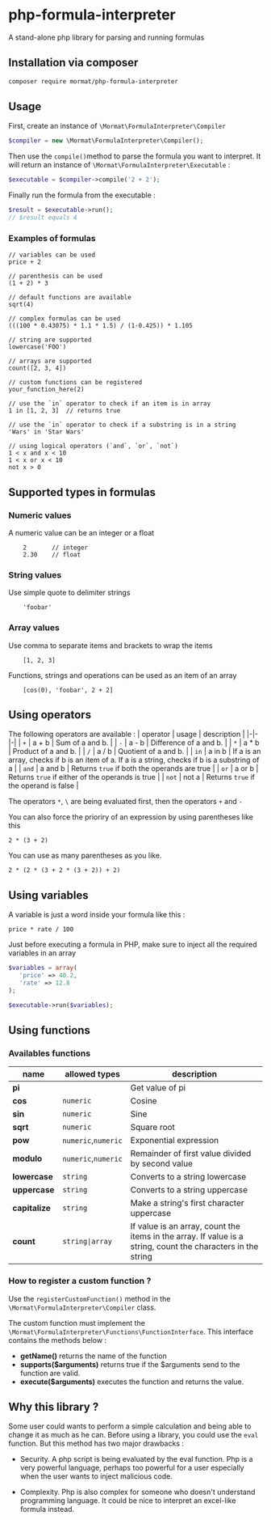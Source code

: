 php-formula-interpreter
=======================

A stand-alone php library for parsing and running formulas

## Installation via composer

```bash
composer require mormat/php-formula-interpreter
```

## Usage

First, create an instance of `\Mormat\FormulaInterpreter\Compiler`

```php
$compiler = new \Mormat\FormulaInterpreter\Compiler();
```

Then use the `compile()`method to parse the formula you want to interpret. It will return an instance of `\Mormat\FormulaInterpreter\Executable` :

```php
$executable = $compiler->compile('2 + 2');
```

Finally run the formula from the executable :

```php
$result = $executable->run();
// $result equals 4
```

### Examples of formulas

```
// variables can be used
price + 2 

// parenthesis can be used
(1 + 2) * 3 

// default functions are available
sqrt(4) 

// complex formulas can be used
(((100 * 0.43075) * 1.1 * 1.5) / (1-0.425)) * 1.105 

// string are supported
lowercase('FOO')

// arrays are supported
count([2, 3, 4])

// custom functions can be registered
your_function_here(2) 

// use the `in` operator to check if an item is in array
1 in [1, 2, 3]  // returns true

// use the `in` operator to check if a substring is in a string
'Wars' in 'Star Wars'

// using logical operators (`and`, `or`, `not`)
1 < x and x < 10
1 < x or x < 10
not x > 0
```

## Supported types in formulas

### Numeric values

A numeric value can be an integer or a float

```
    2       // integer
    2.30    // float
```

### String values

Use simple quote to delimiter strings

```
    'foobar'
```

### Array values

Use comma to separate items and brackets to wrap the items
```
    [1, 2, 3]
```

Functions, strings and operations can be used as an item of an array
```
    [cos(0), 'foobar', 2 + 2]
```

## Using operators

The following operators are available :
| operator | usage | description |
|-|-|-|
| `+` | a + b | Sum of a and b. |
| `-` | a - b | Difference of a and b. |
| `*` | a * b | Product of a and b. |
| `/` | a / b | Quotient of a and b. |
| `in` | a in b | If a is an array, checks if b is an item of a. If a is a string, checks if b is a substring of a |
| `and` | a and b | Returns `true` if both the operands are true |
| `or` | a or b | Returns `true` if either of the operands is true |
| `not` | not a | Returns `true` if the operand is false |

The operators `*`, `\` are being evaluated first, then the operators `+` and `-`

You can also force the prioriry of an expression by using parentheses like this

```
2 * (3 + 2)
```

You can use as many parentheses as you like.

```
2 * (2 * (3 + 2 * (3 + 2)) + 2)
```

## Using variables

A variable is just a word inside your formula like this :

```
price * rate / 100
```

Just before executing a formula in PHP, make sure to inject all the required variables in an array

```php
$variables = array(
   'price' => 40.2,
   'rate' => 12.8
);

$executable->run($variables);
```

## Using functions

### Availables functions

| name           | allowed types      | description                   |
|----------------|--------------------|-------------------------------|
| __pi__         |                    | Get value of pi |
| __cos__        | `numeric`          | Cosine |
| __sin__        | `numeric`          | Sine |
| __sqrt__       | `numeric`          | Square root |
| __pow__        | `numeric`,`numeric` | Exponential expression |
| __modulo__     | `numeric`,`numeric` | Remainder of first value divided by second value |
| __lowercase__  | `string` | Converts to a string lowercase |
| __uppercase__  | `string` | Converts to a string uppercase |
| __capitalize__ | `string` | Make a string's first character uppercase |
| __count__      | `string\|array` | If value is an array, count the items in the array. If value is a string, count the characters in the string |

### How to register a custom function ?

Use the `registerCustomFunction()` method in the `\Mormat\FormulaInterpreter\Compiler` class.

The custom function must implement the `\Mormat\FormulaInterpreter\Functions\FunctionInterface`. This interface contains the methods below :
- **getName()** returns the name of the function
- **supports($arguments)** returns true if the $arguments send to the function are valid.
- **execute($arguments)**  executes the function and returns the value.

## Why this library ?

Some user could wants to perform a simple calculation and being able to change it as much as he can. Before using a library, you could use the `eval` function. But this method has two major drawbacks :

- Security. A php script is being evaluated by the eval function. Php is a very powerful language, perhaps too powerful for a user especially when the user wants to inject malicious code.

- Complexity. Php is also complex for someone who doesn't understand programming language. It could be nice to interpret an excel-like formula instead.